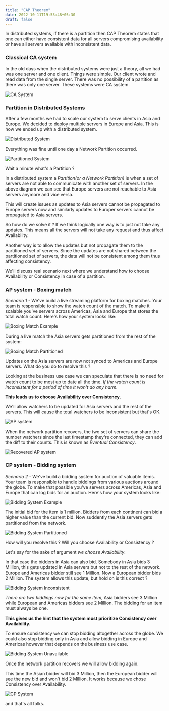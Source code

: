 ```yaml
---
title: "CAP Theorem"
date: 2022-10-11T19:53:48+05:30
draft: false
---
```


In distributed systems, if there is a partition then CAP Theorem states that one can either have consistent data for all servers compromising availability or have all servers available with inconsistent data.

### Classical CA system

In the old days when the distributed systems were just a theory, all we had was one server and one client. Things were simple. Our client wrote and read data from the single server. There was no possibility of a partition as there was only one server. These systems were CA system.

![CA System](/system-design/cap-theorem/ca-system.png)

### Partition in Distributed Systems

After a few months we had to scale our system to serve clients in Asia and Europe. We decided to deploy multiple servers in Europe and Asia. This is how we ended up with a distributed system.

![Distributed System](/system-design/cap-theorem/distributed-system.png)

Everything was fine until one day a Network Partition occurred.

![Partitioned System](/system-design/cap-theorem/partitioned-system.png)

Wait a minute what's a Partition ?

In a distributed system a *Partition(or a Network Partition)* is when a set of servers are not able to communicate with another set of servers. In the above diagram we can see that Europe servers are not reachable to Asia servers anymore and vice versa.

This will create issues as updates to Asia servers cannot be propagated to Europe servers now and similarly updates to Europer servers cannot be propagated to Asia servers.

So how do we solve it ? If we think logically one way is to just not take any updates. This means all the servers will not take any request and thus affect Availability.

Another way is to allow the updates but not propagate them to the partitioned set of servers. Since the updates are not shared between the partitioned set of servers, the data will not be consistent among them thus affecting consistency.

We'll discuss real scenario next where we understand how to choose Availability or Consistency in case of a partition.

### AP system - Boxing match

*Scenario 1* - We've build a live streaming platform for boxing matches. Your team is responsible to show the watch count of the match. To make it scalable you've servers across Americas, Asia and Europe that stores the total watch count. Here's how your system looks like:

![Boxing Match Example](/system-design/cap-theorem/boxing-match-example.png)

During a live match the Asia servers gets partitioned from the rest of the system:

![Boxing Match Partitioned](/system-design/cap-theorem/boxing-match-partitioned.png)

Updates on the Asia servers are now not synced to Americas and Europe servers. What do you do to resolve this ?

Looking at the business use case we can speculate that there is no need for watch count to be most up to date all the time. *If the watch count is inconsistent for a period of time it won't do any harm.*

**This leads us to choose Availability over Consistency.**

We'll allow watchers to be updated for Asia servers and the rest of the servers. This will cause the total watchers to be inconsistent but that's OK.

![AP system](/system-design/cap-theorem/ap-system.png)

When the network partition recovers, the two set of servers can share the number watchers since the last timestamp they're connected, they can add the diff to their counts. This is known as *Eventual Consistency*.

![Recovered AP system](/system-design/cap-theorem/recovered-ap-system.png)

### CP system - Bidding system

*Scenario 2* - We've build a bidding system for auction of valuable items. Your team is responsible to handle biddings from various auctions around the globe. To make that possible you've servers across Americas, Asia and Europe that can log bids for an auction. Here's how your system looks like:

![Bidding System Example](/system-design/cap-theorem/bidding-system-example.png)

The initial bid for the item is 1 million. Bidders from each continent can bid a higher value than the current bid. Now suddently the Asia servers gets partitioned from the network.

![Bidding System Partitioned](/system-design/cap-theorem/bidding-system-partitioned.png)

How will you resolve this ? Will you choose Availability or Consistency ?

Let's say for the sake of argument *we choose Availability*.

In that case the bidders in Asia can also bid. Somebody in Asia bids 3 Million, this gets updated in Asia servers but not to the rest of the network. Europe and Americas bidder still see 1 Million. Now a European bidder bids 2 Million. The system allows this update, but hold on is this correct ?

![Bidding System Inconsistent](/system-design/cap-theorem/bidding-system-inconsistent.png)

*There are two biddings now for the same item*, Asia bidders see 3 Million while European and Americas bidders see 2 Million. The bidding for an item must always be one.

**This gives us the hint that the system must prioritize Consistency over Availability.**

To ensure consistency we can stop bidding altogether across the globe. We could also stop bidding only in Asia and allow bidding in Europe and Americas however that depends on the business use case.

![Bidding System Unavailable](/system-design/cap-theorem/bidding-system-unavailable.png)

Once the network partition recovers we will allow bidding again.

This time the Asian bidder will bid 3 Million, then the European bidder will see the new bid and won't bid 2 Million. It works because we chose Consistency over Availability.

![CP System](/system-design/cap-theorem/cp-system.png)

and that's all folks.
